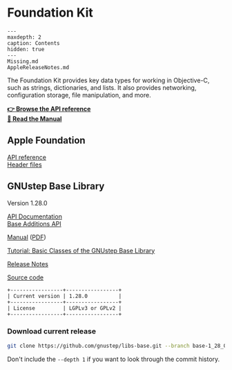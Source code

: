 # Foundation Kit

```{toctree}
---
maxdepth: 2
caption: Contents
hidden: true
---
Missing.md
AppleReleaseNotes.md
```

The Foundation Kit provides key data types for working in Objective-C, such as strings, dictionaries, and lists. It also provides networking, configuration storage, file manipulation, and more.

**<a href="../../../RawHTML/Base/Reference/index.html">👉 Browse the API reference</a>**  
**<a href="../../../RawHTML/Base/ProgrammingManual/gs-base/index.html">📖 Read the Manual</a>**

## Apple Foundation

[API reference](https://developer.apple.com/documentation/foundation?language=objc)  
[Header files](https://github.com/phracker/MacOSX-SDKs/tree/master/MacOSX11.3.sdk/System/Library/Frameworks/Foundation.framework/Versions/C/Headers)

## GNUstep Base Library
Version 1.28.0

<a href="../../../RawHTML/Base/Reference/index.html">API Documentation</a>  
<a href="../../../RawHTML/BaseAdditions/Reference/index.html">Base Additions API</a>  
<!-- [Command-Line Tools](Documentation/BaseTools/index.html) -->

<a href="../../../RawHTML/Base/ProgrammingManual/gs-base/index.html">Manual</a> (<a href="../../../RawHTML/Base/ProgrammingManual/gs-base.pdf">PDF</a>)

[Tutorial: Basic Classes of the GNUstep Base Library](https://web.archive.org/web/20211006234718if_/http://www.gnustep.it//nicola/Tutorials/BasicClasses/index.html)

<a href="../../../RawHTML/Gui/ReleaseNotes/ReleaseNotes.html">Release Notes</a>

[Source code](https://github.com/gnustep/libs-base)

```{eval-rst}
+-----------------+-----------------+
| Current version | 1.28.0          |
+-----------------+-----------------+
| License         | LGPLv3 or GPLv2 |
+-----------------+-----------------+
```

### Download current release

```bash
git clone https://github.com/gnustep/libs-base.git --branch base-1_28_0 --depth 1
```
Don't include the `--depth 1` if you want to look through the commit history.